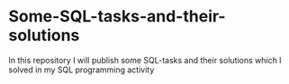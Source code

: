 # Some-SQL-tasks-and-their-solutions
In this repository I will publish some SQL-tasks and their solutions which I solved in my SQL programming activity
